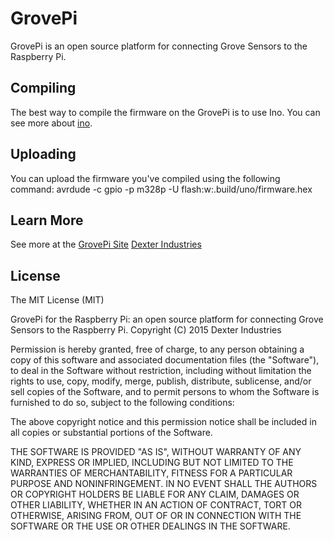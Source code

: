 GrovePi
=======

GrovePi is an open source platform for connecting Grove Sensors to the Raspberry Pi.

## Compiling

The best way to compile the firmware on the GrovePi is to use Ino.  You can see more about [ino](http://inotool.org).

## Uploading

You can upload the firmware you've compiled using the following command:
avrdude -c gpio -p m328p -U flash:w:.build/uno/firmware.hex

## Learn More

See more at the [GrovePi Site](http://www.GrovePi.com/)
[Dexter Industries](http://www.dexterindustries.com)


## License

The MIT License (MIT)

GrovePi for the Raspberry Pi: an open source platform for connecting Grove Sensors to the Raspberry Pi.
Copyright (C) 2015  Dexter Industries

Permission is hereby granted, free of charge, to any person obtaining a copy
of this software and associated documentation files (the "Software"), to deal
in the Software without restriction, including without limitation the rights
to use, copy, modify, merge, publish, distribute, sublicense, and/or sell
copies of the Software, and to permit persons to whom the Software is
furnished to do so, subject to the following conditions:

The above copyright notice and this permission notice shall be included in
all copies or substantial portions of the Software.

THE SOFTWARE IS PROVIDED "AS IS", WITHOUT WARRANTY OF ANY KIND, EXPRESS OR
IMPLIED, INCLUDING BUT NOT LIMITED TO THE WARRANTIES OF MERCHANTABILITY,
FITNESS FOR A PARTICULAR PURPOSE AND NONINFRINGEMENT. IN NO EVENT SHALL THE
AUTHORS OR COPYRIGHT HOLDERS BE LIABLE FOR ANY CLAIM, DAMAGES OR OTHER
LIABILITY, WHETHER IN AN ACTION OF CONTRACT, TORT OR OTHERWISE, ARISING FROM,
OUT OF OR IN CONNECTION WITH THE SOFTWARE OR THE USE OR OTHER DEALINGS IN
THE SOFTWARE.